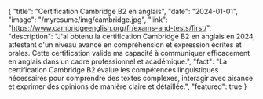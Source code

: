 
 {
  "title": "Certification Cambridge B2 en anglais",
  "date": "2024-01-01",
  "image": "/myresume/img/cambridge.jpg",
  "link": "https://www.cambridgeenglish.org/fr/exams-and-tests/first/",
  "description": "J'ai obtenu la certification Cambridge B2 en anglais en 2024, attestant d'un niveau avancé en compréhension et expression écrites et orales. Cette certification valide ma capacité à communiquer efficacement en anglais dans un cadre professionnel et académique.",
  "fact": "La certification Cambridge B2 évalue les compétences linguistiques nécessaires pour comprendre des textes complexes, interagir avec aisance et exprimer des opinions de manière claire et détaillée.",
  "featured": true
}

